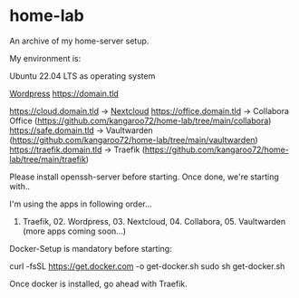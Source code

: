 # home-lab

An archive of my home-server setup.

My environment is:

Ubuntu 22.04 LTS as operating system

[Wordpress](https://github.com/kangaroo72/home-lab/tree/main/wordpress) https://domain.tld

https://cloud.domain.tld -> [Nextcloud](https://github.com/kangaroo72/home-lab/tree/main/nextcloud)
https://office.domain.tld -> Collabora Office (https://github.com/kangaroo72/home-lab/tree/main/collabora)
https://safe.domain.tld -> Vaultwarden (https://github.com/kangaroo72/home-lab/tree/main/vaultwarden)
https://traefik.domain.tld -> Traefik (https://github.com/kangaroo72/home-lab/tree/main/traefik)

Please install openssh-server before starting. Once done, we're starting with..

I'm using the apps in following order...

01. Traefik, 02. Wordpress, 03. Nextcloud, 04. Collabora, 05. Vaultwarden (more apps coming soon...)

Docker-Setup is mandatory before starting:

curl -fsSL https://get.docker.com -o get-docker.sh
sudo sh get-docker.sh

Once docker is installed, go ahead with Traefik.
